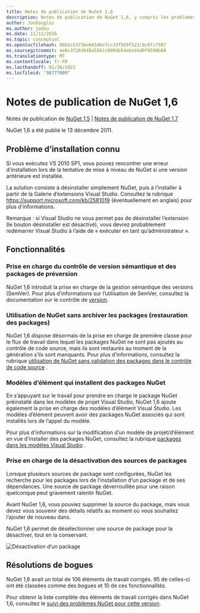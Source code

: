 ```yaml
---
title: Notes de publication de NuGet 1,6
description: Notes de publication de NuGet 1,6, y compris les problèmes connus, les correctifs de bogues, les fonctionnalités ajoutées et DCR.
author: JonDouglas
ms.author: jodou
ms.date: 11/11/2016
ms.topic: conceptual
ms.openlocfilehash: 08b1cb3736e645d6efcc33f920f521c9c0fc7507
ms.sourcegitcommit: ee6c3f203648a5561c809db54ebeb1d0f0598b68
ms.translationtype: MT
ms.contentlocale: fr-FR
ms.lasthandoff: 01/26/2021
ms.locfileid: "98777009"
---
```

 # <a name="nuget-16-release-notes"></a>Notes de publication de NuGet 1,6

Notes de publication de [NuGet 1,5](../release-notes/nuget-1.5.md)  |  [Notes de publication de NuGet 1,7](../release-notes/nuget-1.7.md)

NuGet 1,6 a été publié le 13 décembre 2011.

## <a name="known-installation-issue"></a>Problème d’installation connu
Si vous exécutez VS 2010 SP1, vous pouvez rencontrer une erreur d’installation lors de la tentative de mise à niveau de NuGet si une version antérieure est installée.

La solution consiste à désinstaller simplement NuGet, puis à l’installer à partir de la Galerie d’extensions Visual Studio.  Consultez la rubrique <https://support.microsoft.com/kb/2581019> (éventuellement en anglais) pour plus d'informations.

Remarque : si Visual Studio ne vous permet pas de désinstaller l’extension (le bouton désinstaller est désactivé), vous devrez probablement redémarrer Visual Studio à l’aide de « exécuter en tant qu’administrateur ».

## <a name="features"></a>Fonctionnalités

### <a name="support-for-semantic-versioning-and-prerelease-packages"></a>Prise en charge du contrôle de version sémantique et des packages de préversion
NuGet 1,6 introduit la prise en charge de la gestion sémantique des versions (SemVer). Pour plus d’informations sur l’utilisation de SemVer, consultez la documentation sur le contrôle de [version](../create-packages/prerelease-packages.md).

### <a name="using-nuget-without-checking-in-packages-package-restore"></a>Utilisation de NuGet sans archiver les packages (restauration des packages)
NuGet 1,6 dispose désormais de la prise en charge de première classe pour le flux de travail dans lequel les packages NuGet ne sont pas ajoutés au contrôle de code source, mais ils sont restaurés au moment de la génération s’ils sont manquants. Pour plus d’informations, consultez la rubrique [utilisation de NuGet sans validation des packages dans le contrôle de code source](../consume-packages/packages-and-source-control.md) .

### <a name="item-templates-that-install-nuget-packages"></a>Modèles d’élément qui installent des packages NuGet
En s’appuyant sur le travail pour prendre en charge le package NuGet préinstallé dans les modèles de projet Visual Studio, NuGet 1,6 ajoute également la prise en charge des modèles d’élément Visual Studio. Les modèles d’élément peuvent avoir des packages NuGet associés qui sont installés lors de l’appel du modèle.

Pour plus d’informations sur la modification d’un modèle de projet/d’élément en vue d’installer des packages NuGet, consultez la rubrique [packages dans les modèles Visual Studio](../visual-studio-extensibility/visual-studio-templates.md) .

### <a name="support-for-disabling-package-sources"></a>Prise en charge de la désactivation des sources de packages
Lorsque plusieurs sources de package sont configurées, NuGet les recherche pour les packages lors de l’installation d’un package et de ses dépendances. Une source de package déverrouillée pour une raison quelconque peut gravement ralentir NuGet.

Avant NuGet 1,6, vous pouviez supprimer la source du package, mais vous devez vous souvenir des détails relatifs au moment où vous souhaitez l’ajouter de nouveau dans.

NuGet 1,6 permet de désélectionner une source de package pour la désactiver, tout en la conservant.

![Désactivation d’un package](./media/package-source-with-disabled-source.png)

## <a name="bug-fixes"></a>Résolutions de bogues
NuGet 1,6 avait un total de 106 éléments de travail corrigés. 95 de celles-ci ont été classées comme des bogues et 10 de ces fonctionnalités.

Pour obtenir la liste complète des éléments de travail corrigés dans NuGet 1,6, consultez le [suivi des problèmes NuGet pour cette version](http://nuget.codeplex.com/workitem/list/advanced?keyword=&status=Closed&type=All&priority=All&release=NuGet%201.6&assignedTo=All&component=All&sortField=Votes&sortDirection=Descending&page=0).

